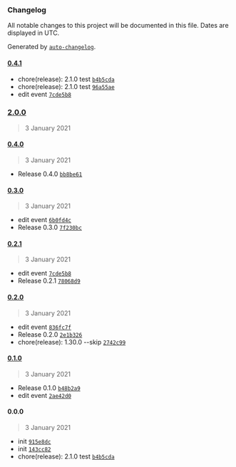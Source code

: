 ### Changelog

All notable changes to this project will be documented in this file. Dates are displayed in UTC.

Generated by [`auto-changelog`](https://github.com/CookPete/auto-changelog).

#### [0.4.1](https://github.com/undind/react-button/compare/2.0.0...0.4.1)

- chore(release): 2.1.0 test [`b4b5cda`](https://github.com/undind/react-button/commit/b4b5cda2498f881dd6151d5ca7c7c20e17779e9a)
- chore(release): 2.1.0 test [`96a55ae`](https://github.com/undind/react-button/commit/96a55ae7d21ac2d2120559551b4f7dc89073061f)
- edit event [`7cde5b8`](https://github.com/undind/react-button/commit/7cde5b8eba3067beffea6a5f538917388149ca5e)

### [2.0.0](https://github.com/undind/react-button/compare/0.4.0...2.0.0)

> 3 January 2021

#### [0.4.0](https://github.com/undind/react-button/compare/0.3.0...0.4.0)

> 3 January 2021

- Release 0.4.0 [`bb8be61`](https://github.com/undind/react-button/commit/bb8be6181d7269f1391bfdfb9a8269634d8908ac)

#### [0.3.0](https://github.com/undind/react-button/compare/0.2.1...0.3.0)

> 3 January 2021

- edit event [`6b0fd4c`](https://github.com/undind/react-button/commit/6b0fd4cf570bb15454e0c23723c7ff738c3d32b8)
- Release 0.3.0 [`7f230bc`](https://github.com/undind/react-button/commit/7f230bc637425d327594319595f28456b47e3e67)

#### [0.2.1](https://github.com/undind/react-button/compare/0.2.0...0.2.1)

> 3 January 2021

- edit event [`7cde5b8`](https://github.com/undind/react-button/commit/7cde5b8eba3067beffea6a5f538917388149ca5e)
- Release 0.2.1 [`78068d9`](https://github.com/undind/react-button/commit/78068d90ad56f924c35e1b526c6271a9dc2042bf)

#### [0.2.0](https://github.com/undind/react-button/compare/0.1.0...0.2.0)

> 3 January 2021

- edit event [`836fc7f`](https://github.com/undind/react-button/commit/836fc7f7b9c48132c0c0af280a4c8f1b067275c2)
- Release 0.2.0 [`2e1b326`](https://github.com/undind/react-button/commit/2e1b3264abd58a7dfd843bba91a67ee77abb14d5)
- chore(release): 1.30.0 --skip [`2742c99`](https://github.com/undind/react-button/commit/2742c99d093dd014e6e5df9ab501c557e9536f1a)

#### [0.1.0](https://github.com/undind/react-button/compare/0.0.0...0.1.0)

> 3 January 2021

- Release 0.1.0 [`b48b2a9`](https://github.com/undind/react-button/commit/b48b2a91a1abbb7a923cde31c4ca7d0f51c8f0a7)
- edit event [`2ae42d0`](https://github.com/undind/react-button/commit/2ae42d0f9835f7f4821a0a7f4f08f6e50134e6e2)

#### 0.0.0

> 3 January 2021

- init [`915e8dc`](https://github.com/undind/react-button/commit/915e8dc7d3ace0833066ea470dcc8078652964bc)
- init [`143cc82`](https://github.com/undind/react-button/commit/143cc829fa702c1014480adb79fd6788bedfb64b)
- chore(release): 2.1.0 test [`b4b5cda`](https://github.com/undind/react-button/commit/b4b5cda2498f881dd6151d5ca7c7c20e17779e9a)
